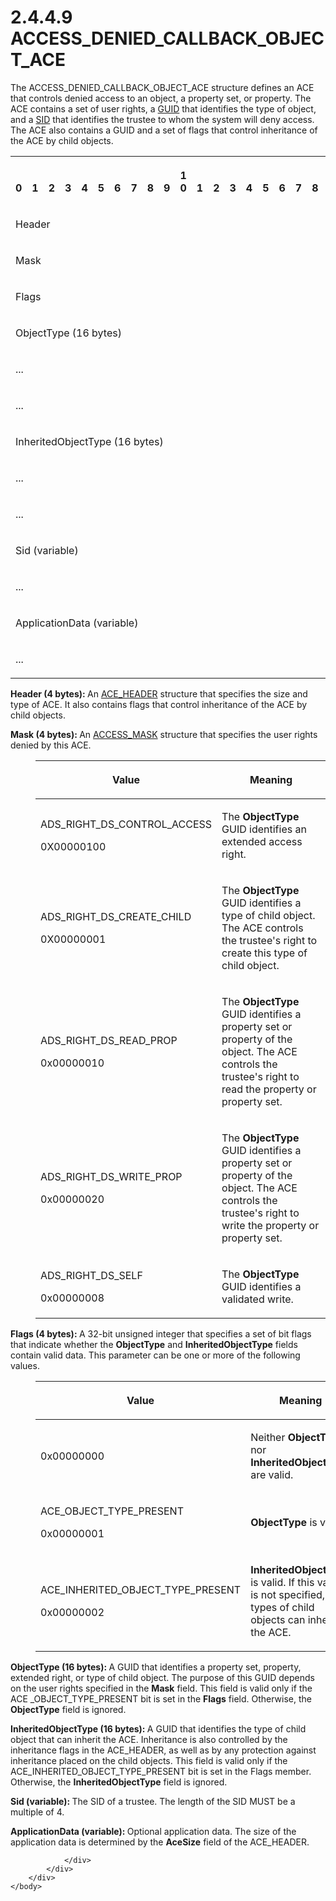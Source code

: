 <html dir="LTR" xmlns:mshelp="http://msdn.microsoft.com/mshelp" xmlns:ddue="http://ddue.schemas.microsoft.com/authoring/2003/5" xmlns:xlink="http://www.w3.org/1999/xlink" xmlns:tool="http://www.microsoft.com/tooltip">
    <head>
        <meta http-equiv="Content-Type" content="text/html; CHARSET=utf-8"></meta>
        <meta name="save" content="history"></meta>
        <title>2.4.4.9 ACCESS_DENIED_CALLBACK_OBJECT_ACE</title>
        <xml>
            <mshelp:toctitle title="2.4.4.9 ACCESS_DENIED_CALLBACK_OBJECT_ACE"></mshelp:toctitle>
            <mshelp:rltitle title="[MS-DTYP]: ACCESS_DENIED_CALLBACK_OBJECT_ACE"></mshelp:rltitle>
            <mshelp:keyword index="A" term="4652f211-82d5-4b90-bd58-43bf3b0fc48d"></mshelp:keyword>
            <mshelp:attr name="DCSext.ContentType" value="open specification"></mshelp:attr>
            <mshelp:attr name="AssetID" value="4652f211-82d5-4b90-bd58-43bf3b0fc48d"></mshelp:attr>
            <mshelp:attr name="TopicType" value="kbRef"></mshelp:attr>
            <mshelp:attr name="DCSext.Title" value="[MS-DTYP]: ACCESS_DENIED_CALLBACK_OBJECT_ACE" />
        </xml>
    </head>
    <body>
        <div id="header">
            <h1 class="heading">2.4.4.9 ACCESS_DENIED_CALLBACK_OBJECT_ACE</h1>
        </div>
        <div id="mainSection">
            <div id="mainBody">
                <div id="allHistory" class="saveHistory"></div>
                <div id="sectionSection0" class="section" name="collapseableSection">
                    

<p>The ACCESS_DENIED_CALLBACK_OBJECT_ACE structure defines an
ACE that controls denied access to an object, a property set, or property. The
ACE contains a set of user rights, a <a href="a66edeb1-52a0-4d64-a93b-2f5c833d7d92.html#gt_f49694cc-c350-462d-ab8e-816f0103c6c1">GUID</a> that identifies the
type of object, and a <a href="f992ad60-0fe4-4b87-9fed-beb478836861.html">SID</a>
that identifies the trustee to whom the system will deny access. The ACE also
contains a GUID and a set of flags that control inheritance of the ACE by child
objects.</p>

<table>
 <tr>
  <th><p><br>0</p></th>
  <th><p><br>1</p></th>
  <th><p><br>2</p></th>
  <th><p><br>3</p></th>
  <th><p><br>4</p></th>
  <th><p><br>5</p></th>
  <th><p><br>6</p></th>
  <th><p><br>7</p></th>
  <th><p><br>8</p></th>
  <th><p><br>9</p></th>
  <th><p>1<br>0</p></th>
  <th><p><br>1</p></th>
  <th><p><br>2</p></th>
  <th><p><br>3</p></th>
  <th><p><br>4</p></th>
  <th><p><br>5</p></th>
  <th><p><br>6</p></th>
  <th><p><br>7</p></th>
  <th><p><br>8</p></th>
  <th><p><br>9</p></th>
  <th><p>2<br>0</p></th>
  <th><p><br>1</p></th>
  <th><p><br>2</p></th>
  <th><p><br>3</p></th>
  <th><p><br>4</p></th>
  <th><p><br>5</p></th>
  <th><p><br>6</p></th>
  <th><p><br>7</p></th>
  <th><p><br>8</p></th>
  <th><p><br>9</p></th>
  <th><p>3<br>0</p></th>
  <th><p><br>1</p></th>
 </tr>
 <tr>
  <td colspan="32">
  <p>Header</p>
  </td>
 </tr>
 <tr>
  <td colspan="32">
  <p>Mask</p>
  </td>
 </tr>
 <tr>
  <td colspan="32">
  <p>Flags</p>
  </td>
 </tr>
 <tr>
  <td colspan="32">
  <p>ObjectType
  (16 bytes)</p>
  </td>
 </tr>
 <tr>
  <td colspan="32">
  <p>...</p>
  </td>
 </tr>
 <tr>
  <td colspan="32">
  <p>...</p>
  </td>
 </tr>
 <tr>
  <td colspan="32">
  <p>InheritedObjectType
  (16 bytes)</p>
  </td>
 </tr>
 <tr>
  <td colspan="32">
  <p>...</p>
  </td>
 </tr>
 <tr>
  <td colspan="32">
  <p>...</p>
  </td>
 </tr>
 <tr>
  <td colspan="32">
  <p>Sid
  (variable)</p>
  </td>
 </tr>
 <tr>
  <td colspan="32">
  <p>...</p>
  </td>
 </tr>
 <tr>
  <td colspan="32">
  <p>ApplicationData
  (variable)</p>
  </td>
 </tr>
 <tr>
  <td colspan="32">
  <p>...</p>
  </td>
 </tr>
</table>

<p><b>Header (4 bytes): </b>An <a href="628ebb1d-c509-4ea0-a10f-77ef97ca4586.html">ACE_HEADER</a> structure that
specifies the size and type of ACE. It also contains flags that control
inheritance of the ACE by child objects.</p>

<p><b>Mask (4 bytes): </b>An <a href="7a53f60e-e730-4dfe-bbe9-b21b62eb790b.html">ACCESS_MASK</a> structure that
specifies the user rights denied by this ACE.</p>

<dl>
<dd>
<table>
 <thead>
  <tr>
   <th>
   <p>Value</p>
   </th>
   <th>
   <p>Meaning</p>
   </th>
  </tr>
 </thead>
 <tr>
  <td>
  <p>ADS_RIGHT_DS_CONTROL_ACCESS</p>
  <p>0X00000100</p>
  </td>
  <td>
  <p>The <b>ObjectType</b> GUID identifies an extended
  access right.</p>
  </td>
 </tr>
 <tr>
  <td>
  <p>ADS_RIGHT_DS_CREATE_CHILD</p>
  <p>0X00000001</p>
  </td>
  <td>
  <p>The <b>ObjectType</b> GUID identifies a type of child
  object. The ACE controls the trustee's right to create this type of child
  object.</p>
  </td>
 </tr>
 <tr>
  <td>
  <p>ADS_RIGHT_DS_READ_PROP</p>
  <p>0x00000010</p>
  </td>
  <td>
  <p>The <b>ObjectType</b> GUID identifies a property set
  or property of the object. The ACE controls the trustee's right to read the
  property or property set.</p>
  </td>
 </tr>
 <tr>
  <td>
  <p>ADS_RIGHT_DS_WRITE_PROP</p>
  <p>0x00000020</p>
  </td>
  <td>
  <p>The <b>ObjectType</b> GUID identifies a property set
  or property of the object. The ACE controls the trustee's right to write the
  property or property set.</p>
  </td>
 </tr>
 <tr>
  <td>
  <p>ADS_RIGHT_DS_SELF</p>
  <p>0x00000008</p>
  </td>
  <td>
  <p>The <b>ObjectType</b> GUID identifies a validated
  write.</p>
  </td>
 </tr>
</table>
</dd></dl>

<p><b>Flags (4 bytes): </b>A 32-bit unsigned integer
that specifies a set of bit flags that indicate whether the <b>ObjectType</b>
and <b>InheritedObjectType</b> fields contain valid data. This parameter can be
one or more of the following values.</p>

<dl>
<dd>
<table>
 <thead>
  <tr>
   <th>
   <p>Value</p>
   </th>
   <th>
   <p>Meaning</p>
   </th>
  </tr>
 </thead>
 <tr>
  <td>
  <p>0x00000000</p>
  </td>
  <td>
  <p>Neither <b>ObjectType</b> nor <b>InheritedObjectType</b>
  are valid.</p>
  </td>
 </tr>
 <tr>
  <td>
  <p>ACE_OBJECT_TYPE_PRESENT</p>
  <p>0x00000001</p>
  </td>
  <td>
  <p><b>ObjectType</b> is valid.</p>
  </td>
 </tr>
 <tr>
  <td>
  <p>ACE_INHERITED_OBJECT_TYPE_PRESENT</p>
  <p>0x00000002</p>
  </td>
  <td>
  <p><b>InheritedObjectType</b> is valid. If this value is
  not specified, all types of child objects can inherit the ACE.</p>
  </td>
 </tr>
</table>
</dd></dl>

<p><b>ObjectType (16 bytes): </b>A GUID that identifies
a property set, property, extended right, or type of child object. The purpose
of this GUID depends on the user rights specified in the <b>Mask</b> field.
This field is valid only if the ACE _OBJECT_TYPE_PRESENT bit is set in the <b>Flags</b>
field. Otherwise, the <b>ObjectType</b> field is ignored. </p>

<p><b>InheritedObjectType (16 bytes): </b>A GUID that
identifies the type of child object that can inherit the ACE. Inheritance is
also controlled by the inheritance flags in the ACE_HEADER, as well as by any
protection against inheritance placed on the child objects. This field is valid
only if the ACE_INHERITED_OBJECT_TYPE_PRESENT bit is set in the Flags member.
Otherwise, the <b>InheritedObjectType</b> field is ignored.</p>

<p><b>Sid (variable): </b>The SID of a trustee. The
length of the SID MUST be a multiple of 4.</p>

<p><b>ApplicationData (variable): </b>Optional
application data. The size of the application data is determined by the <b>AceSize</b>
field of the ACE_HEADER.</p>


                </div>
            </div>
        </div>
    </body>
</html>